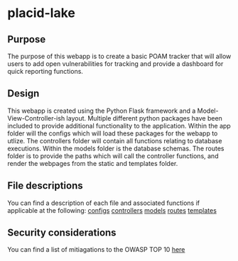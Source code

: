 # placid-lake

## Purpose
The purpose of this webapp is to create a basic POAM tracker that will allow users to add open vulnerabilities for tracking and provide a dashboard for quick reporting functions.

## Design
This webapp is created using the Python Flask framework and a Model-View-Controller-ish layout. Multiple different python packages have been included to provide additional functionality to the application. Within the app folder will the configs which will load these packages for the webapp to utlize. The controllers folder will contain all functions relating to database executions. Within the models folder is the database schemas. The routes folder is to provide the paths which will call the controller functions, and render the webpages from the static and templates folder.

## File descriptions
You can find a description of each file and associated functions if applicable at the following:
[configs](docs/CONFIGS.md)
[controllers](docs/CONTROLLERS.md)
[models](docs/MODELS.md)
[routes](docs/ROUTES.md)
[templates](docs/TEMPLATES.md)


## Security considerations
You can find a list of mitiagations to the OWASP TOP 10 [here](docs/OWASP.md)